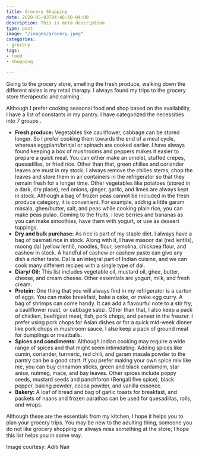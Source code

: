 ```yaml
---
title: Grocery Shopping
date: 2020-05-03T04:46:10-04:00
description: This is meta description
type: post
image: "/images/grocery.jpeg"
categories:
- grocery
tags:
- food
- shopping

---
```

Going to the grocery store, smelling the fresh produce, walking down the different aisles is my retail therapy. I always found my trips to the grocery store therapeutic and calming.

Although I prefer cooking seasonal food and shop based on the availability, I have a list of constants in my pantry. I have categorized the necessities into 7 groups .

* **Fresh produce:** Vegetables like cauliflower, cabbage can be stored longer. So I prefer cooking them towards the end of a meal cycle, whereas eggplant/brinjal or spinach are cooked earlier. I have always found keeping a box of mushrooms and peppers makes it easier to prepare a quick meal. You can either make an omelet, stuffed crepes, quesadillas, or fried rice. Other than that, green chilies and coriander leaves are must in my stock. I always remove the chilies stems, chop the leaves and store them in air containers in the refrigerator so that they remain fresh for a longer time. Other vegetables like potatoes (stored in a dark, dry place), red onions, ginger, garlic, and limes are always kept in stock. Although a bag of frozen peas cannot be included in the fresh produce category, it is convenient. For example, adding a little garam masala, ghee/butter, salt, and peas while cooking plain rice, you can make peas pulao. Coming to the fruits, I love berries and bananas as you can make smoothies, have them with yogurt, or use as dessert toppings.
* **Dry and bulk purchase:** As rice is part of my staple diet. I always have a bag of basmati rice in stock. Along with it, I have masoor dal (red lentils), moong dal (yellow lentil), noodles, flour, semolina, chickpea flour, and cashew in stock. A handful of cashew or cashew paste can give any dish a richer taste. Dal is an integral part of Indian cuisine, and we can cook many different recipes with a single type of dal.
* **Diary/ Oil:** This list includes vegetable oil, mustard oil, ghee, butter, cheese, and cream cheese. Other essentials are yogurt, milk, and fresh cream.
* **Protein:** One thing that you will always find in my refrigerator is a carton of eggs. You can make breakfast, bake a cake, or make egg curry. A bag of shrimps can come handy. It can add a flavourful note to a stir fry, a cauliflower roast, or cabbage sabzi. Other than that, I also keep a pack of chicken, beef/goat meat, fish, pork chops, and paneer in the freezer. I prefer using pork chops for Asian dishes or for a quick mid-week dinner like pork chops in mushroom sauce. I also keep a pack of ground meat for dumplings or meatballs.
* **Spices and condiments:** Although Indian cooking may require a wide range of spices and that might seem intimidating. Adding spices like cumin, coriander, turmeric, red chili, and garam masala powder to the pantry can be a good start. If you prefer making your own spice mix like me, you can buy cinnamon sticks, green and black cardamom, star anise, nutmeg, mace, and bay leaves. Other spices include poppy seeds, mustard seeds and panchforon (Bengali five spice), black pepper, baking powder, cocoa powder, and vanilla essence.
* **Bakery:** A loaf of bread and bag of garlic toasts for breakfast, and packets of naans and frozen parathas can be used for quesadillas, rolls, and wraps.

Although these are the essentials from my kitchen, I hope it helps you to plan your grocery trips. You may be new to the adulting thing, someone you do not like grocery shopping or always miss something at the store; I hope this list helps you in some way.

Image courtesy: Aditi Nair